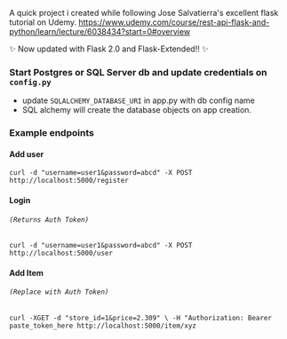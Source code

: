 A quick project i created while following Jose Salvatierra's excellent flask tutorial
on Udemy. https://www.udemy.com/course/rest-api-flask-and-python/learn/lecture/6038434?start=0#overview

✨ Now updated with Flask 2.0 and Flask-Extended!! ✨

### Start Postgres or SQL Server db and update credentials on `config.py`

- update `SQLALCHEMY_DATABASE_URI` in app.py with db config name
- SQL alchemy will create the database objects on app creation.

### Example endpoints

#### Add user

`curl -d "username=user1&password=abcd" -X POST http://localhost:5000/register`

#### Login

###### _`(Returns Auth Token)`_

`curl -d "username=user1&password=abcd" -X POST http://localhost:5000/user`

#### Add Item

###### _`(Replace with Auth Token)`_

`curl -XGET -d "store_id=1&price=2.309" \
 -H "Authorization: Bearer paste_token_here http://localhost:5000/item/xyz`

